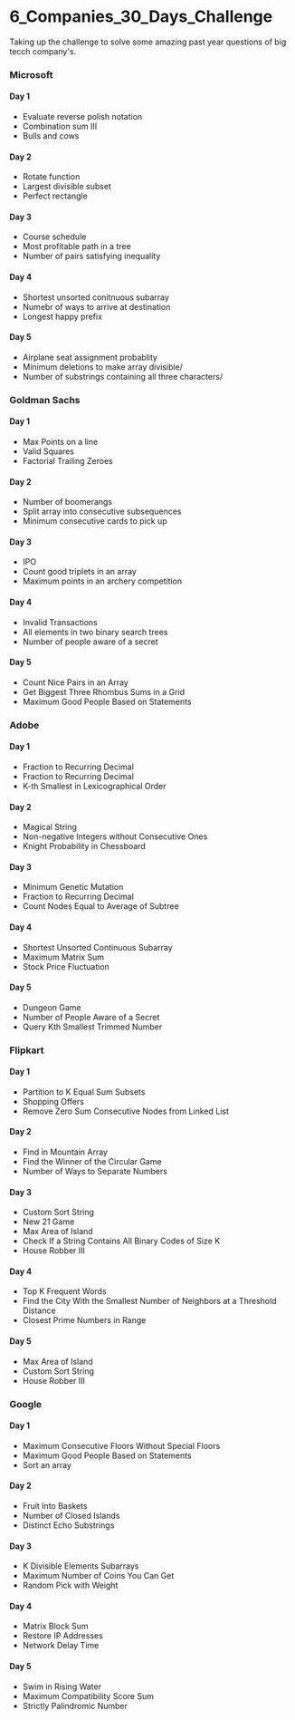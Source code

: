 # 6_Companies_30_Days_Challenge
<p>Taking up the challenge to solve some amazing past year questions of big tecch company's.</p>
<h3>Microsoft </h3>
<h4>Day 1</h4>
<ul>
<li>Evaluate reverse polish notation</li>
<li>Combination sum III</li>
<li>Bulls and cows</li>
</ul>

<h4>Day 2</h4>
<ul>
<li>Rotate function</li>
<li>Largest divisible subset</li>
<li>Perfect rectangle</li>
</ul>

<h4>Day 3</h4>
<ul>
<li>Course schedule</li>
<li>Most profitable path in a tree</li>
<li>Number of pairs satisfying inequality</li>
</ul>

<h4>Day 4</h4>
<ul>
<li>Shortest unsorted conitnuous subarray</li>
<li>Numebr of ways to arrive at destination</li>
<li>Longest happy prefix</li>
</ul>

<h4>Day 5</h4>
<ul>
<li>Airplane seat assignment probablity</li>
<li>Minimum deletions to make array divisible/</li>
<li>Number of substrings containing all three characters/</li>
</ul>

<h3>Goldman Sachs </h3>
<h4>Day 1</h4>
<ul>
<li>Max Points on a line</li>
<li>Valid Squares</li>
<li>Factorial Trailing Zeroes</li>
</ul>

<h4>Day 2</h4>
<ul>
<li>Number of boomerangs</li>
<li>Split array into consecutive subsequences</li>
<li>Minimum consecutive cards to pick up</li>
</ul>
<h4>Day 3</h4>
<ul>
<li>IPO</li>
<li>Count good triplets in an array</li>
<li>Maximum points in an archery competition</li>
</ul>
<h4>Day 4</h4>
<ul>
<li>Invalid Transactions</li>
<li>All elements in two binary search trees</li>
<li>Number of people aware of a secret</li>
</ul>
<h4>Day 5</h4>
<ul>
<li>Count Nice Pairs in an Array</li>
<li>Get Biggest Three Rhombus Sums in a Grid</li>
<li>Maximum Good People Based on Statements</li>
</ul>
<h3>Adobe </h3>
<h4>Day 1</h4>
<ul>
<li>Fraction to Recurring Decimal
</li>
<li>Fraction to Recurring Decimal
</li>
<li>K-th Smallest in Lexicographical Order</li>
</ul>
<h4>Day 2</h4>
<ul>
<li>Magical String
</li>
<li>Non-negative Integers without Consecutive Ones
</li>
<li>Knight Probability in Chessboard</li>
</ul>
<h4>Day 3</h4>
<ul>
<li>Minimum Genetic Mutation
</li>
<li>Fraction to Recurring Decimal
</li>
<li>Count Nodes Equal to Average of Subtree
</li>
</ul>
<h4>Day 4</h4>
<ul>
<li>Shortest Unsorted Continuous Subarray
</li>
<li>Maximum Matrix Sum
</li>
<li>Stock Price Fluctuation 
</li>
</ul>
<h4>Day 5</h4>
<ul>
<li>Dungeon Game
</li>
<li>Number of People Aware of a Secret
</li>
<li>Query Kth Smallest Trimmed Number
</li>
</ul>
<h3>Flipkart </h3>
<h4>Day 1</h4>
<ul>
<li>Partition to K Equal Sum Subsets
</li>
<li>Shopping Offers
</li>
<li>Remove Zero Sum Consecutive Nodes from Linked List</li>
</ul>
<h4>Day 2</h4>
<ul>
<li>Find in Mountain Array
</li>
<li>Find the Winner of the Circular Game
</li>
<li>Number of Ways to Separate Numbers</li>
</ul>
<h4>Day 3</h4>
<ul>
<li>Custom Sort String
</li>
<li>New 21 Game
</li>
<li>Max Area of Island
</li>
<li>Check If a String Contains All Binary Codes of Size K
</li>
<li>House Robber III</li>
</ul>
<h4>Day 4</h4>
<ul>
<li>Top K Frequent Words
</li>
<li>Find the City With the Smallest Number of Neighbors at a Threshold Distance
</li>
<li>Closest Prime Numbers in Range</li>
</ul>
<h4>Day 5</h4>
<ul>
<li>Max Area of Island
</li>
<li>Custom Sort String
</li>
<li>House Robber III</li>
</ul>
<h3>Google </h3>
<h4>Day 1</h4>
<ul>
<li>Maximum Consecutive Floors Without Special Floors
</li>
<li>Maximum Good People Based on Statements
</li>
<li>Sort an array</li>
</ul>
<h4>Day 2</h4>
<ul>
<li>Fruit Into Baskets
</li>
<li>Number of Closed Islands
</li>
<li>Distinct Echo Substrings</li>
</ul>
<h4>Day 3</h4>
<ul>
<li>K Divisible Elements Subarrays
</li>
<li>Maximum Number of Coins You Can Get
</li>
<li>Random Pick with Weight</li>
</ul>
<h4>Day 4</h4>
<ul>
<li>Matrix Block Sum
</li>
<li>Restore IP Addresses
</li>
<li>Network Delay Time
</li>
</ul>
<h4>Day 5</h4>
<ul>
<li>Swim in Rising Water
</li>
<li>Maximum Compatibility Score Sum
</li>
<li>Strictly Palindromic Number
</li>
</ul>